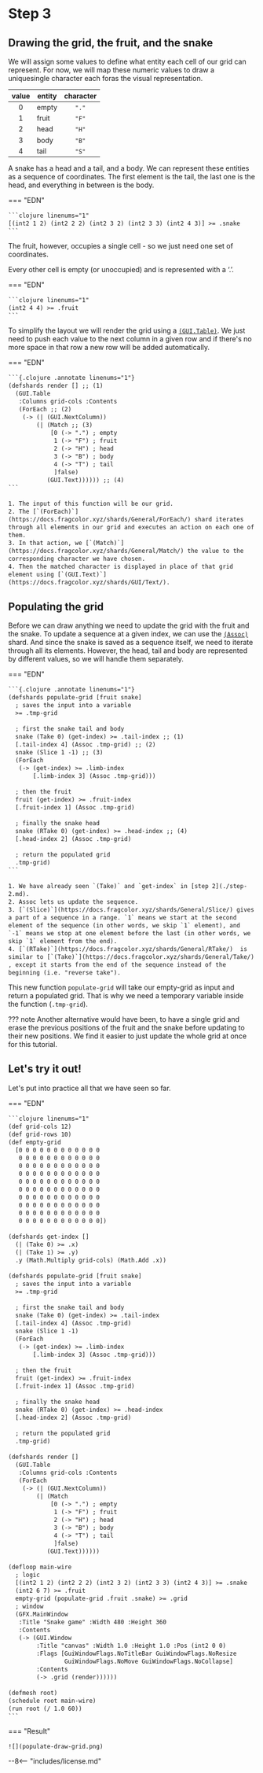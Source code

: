 # Step 3

## Drawing the grid, the fruit, and the snake

We will assign some values to define what entity each cell of our grid can represent. For now, we will map these numeric values to draw a uniquesingle character each foras the visual representation.

| value | entity | character |
|:-----:|---------|:---------:|
| 0     | empty   | `"."`     |
| 1     | fruit   | `"F"`     |
| 2     | head    | `"H"`     |
| 3     | body    | `"B"`     |
| 4     | tail    | `"S"`     |


A snake has a head and a tail, and a body. We can represent these entities as a sequence of coordinates. The first element is the tail, the last one is the head, and everything in between is the body.

=== "EDN"

    ```clojure linenums="1"
    [(int2 1 2) (int2 2 2) (int2 3 2) (int2 3 3) (int2 4 3)] >= .snake
    ```

The fruit, however, occupies a single cell - so we just need one set of coordinates.

Every other cell is empty (or unoccupied) and is represented with a ‘.’.

=== "EDN"

    ```clojure linenums="1"
    (int2 4 4) >= .fruit
    ```

To simplify the layout we will render the grid using a [`(GUI.Table)`](https://docs.fragcolor.xyz/shards/GUI/Table/). We just need to push each value to the next column in a given row and if there's no more space in that row a new row will be added automatically.

=== "EDN"

    ```{.clojure .annotate linenums="1"}
    (defshards render [] ;; (1)
      (GUI.Table
       :Columns grid-cols :Contents
       (ForEach ;; (2)
        (-> (| (GUI.NextColumn))
            (| (Match ;; (3)
                [0 (-> ".") ; empty
                 1 (-> "F") ; fruit
                 2 (-> "H") ; head
                 3 (-> "B") ; body
                 4 (-> "T") ; tail
                 ]false)
               (GUI.Text)))))) ;; (4)
    ```
    
    1. The input of this function will be our grid.
    2. The [`(ForEach)`](https://docs.fragcolor.xyz/shards/General/ForEach/) shard iterates through all elements in our grid and executes an action on each one of them.
    3. In that action, we [`(Match)`](https://docs.fragcolor.xyz/shards/General/Match/) the value to the corresponding character we have chosen.
    4. Then the matched character is displayed in place of that grid element using [`(GUI.Text)`](https://docs.fragcolor.xyz/shards/GUI/Text/).

## Populating the grid

Before we can draw anything we need to update the grid with the fruit and the snake. To update a sequence at a given index, we can use the [`(Assoc)`](https://docs.fragcolor.xyz/shards/General/Assoc/) shard. And since the snake is saved as a sequence itself, we need to iterate through all its elements. However, the head, tail and body are represented by different values, so we will handle them separately.

=== "EDN"

    ```{.clojure .annotate linenums="1"}
    (defshards populate-grid [fruit snake]
      ; saves the input into a variable
      >= .tmp-grid

      ; first the snake tail and body
      snake (Take 0) (get-index) >= .tail-index ;; (1)
      [.tail-index 4] (Assoc .tmp-grid) ;; (2)
      snake (Slice 1 -1) ;; (3)
      (ForEach
       (-> (get-index) >= .limb-index
           [.limb-index 3] (Assoc .tmp-grid)))

      ; then the fruit
      fruit (get-index) >= .fruit-index
      [.fruit-index 1] (Assoc .tmp-grid)

      ; finally the snake head
      snake (RTake 0) (get-index) >= .head-index ;; (4)
      [.head-index 2] (Assoc .tmp-grid)

      ; return the populated grid
      .tmp-grid)
    ```
    
    1. We have already seen `(Take)` and `get-index` in [step 2](./step-2.md).
    2. Assoc lets us update the sequence.
    3. [`(Slice)`](https://docs.fragcolor.xyz/shards/General/Slice/) gives a part of a sequence in a range. `1` means we start at the second element of the sequence (in other words, we skip `1` element), and `-1` means we stop at one element before the last (in other words, we skip `1` element from the end).
    4. [`(RTake)`](https://docs.fragcolor.xyz/shards/General/RTake/)  is similar to [`(Take)`](https://docs.fragcolor.xyz/shards/General/Take/) , except it starts from the end of the sequence instead of the beginning (i.e. "reverse take").

This new function `populate-grid` will take our empty-grid as input and return a populated grid. That is why we need a temporary variable inside the function (`.tmp-grid`).

??? note
    Another alternative would have been, to have a single grid and erase the previous positions of the fruit and the snake before updating to their new positions. We find it easier to just update the whole grid at once for this tutorial.

## Let's try it out!

Let's put into practice all that we have seen so far.

=== "EDN"

    ```clojure linenums="1"
    (def grid-cols 12)
    (def grid-rows 10)
    (def empty-grid
      [0 0 0 0 0 0 0 0 0 0 0 0
       0 0 0 0 0 0 0 0 0 0 0 0
       0 0 0 0 0 0 0 0 0 0 0 0
       0 0 0 0 0 0 0 0 0 0 0 0
       0 0 0 0 0 0 0 0 0 0 0 0
       0 0 0 0 0 0 0 0 0 0 0 0
       0 0 0 0 0 0 0 0 0 0 0 0
       0 0 0 0 0 0 0 0 0 0 0 0
       0 0 0 0 0 0 0 0 0 0 0 0
       0 0 0 0 0 0 0 0 0 0 0 0])

    (defshards get-index []
      (| (Take 0) >= .x)
      (| (Take 1) >= .y)
      .y (Math.Multiply grid-cols) (Math.Add .x))

    (defshards populate-grid [fruit snake]
      ; saves the input into a variable
      >= .tmp-grid

      ; first the snake tail and body
      snake (Take 0) (get-index) >= .tail-index
      [.tail-index 4] (Assoc .tmp-grid)
      snake (Slice 1 -1)
      (ForEach
       (-> (get-index) >= .limb-index
           [.limb-index 3] (Assoc .tmp-grid)))

      ; then the fruit
      fruit (get-index) >= .fruit-index
      [.fruit-index 1] (Assoc .tmp-grid)

      ; finally the snake head
      snake (RTake 0) (get-index) >= .head-index
      [.head-index 2] (Assoc .tmp-grid)

      ; return the populated grid
      .tmp-grid)

    (defshards render []
      (GUI.Table
       :Columns grid-cols :Contents
       (ForEach
        (-> (| (GUI.NextColumn))
            (| (Match
                [0 (-> ".") ; empty
                 1 (-> "F") ; fruit
                 2 (-> "H") ; head
                 3 (-> "B") ; body
                 4 (-> "T") ; tail
                 ]false)
               (GUI.Text))))))

    (defloop main-wire
      ; logic
      [(int2 1 2) (int2 2 2) (int2 3 2) (int2 3 3) (int2 4 3)] >= .snake
      (int2 6 7) >= .fruit
      empty-grid (populate-grid .fruit .snake) >= .grid
      ; window
      (GFX.MainWindow
       :Title "Snake game" :Width 480 :Height 360
       :Contents
       (-> (GUI.Window
            :Title "canvas" :Width 1.0 :Height 1.0 :Pos (int2 0 0)
            :Flags [GuiWindowFlags.NoTitleBar GuiWindowFlags.NoResize
                    GuiWindowFlags.NoMove GuiWindowFlags.NoCollapse]
            :Contents
            (-> .grid (render))))))

    (defmesh root)
    (schedule root main-wire)
    (run root (/ 1.0 60))
    ```

=== "Result"

    ![](populate-draw-grid.png)

--8<-- "includes/license.md"
